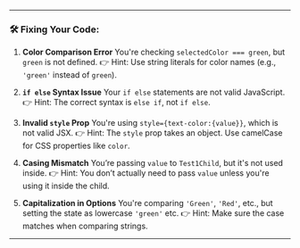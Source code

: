 
---

### 🛠 Fixing Your Code:

1. **Color Comparison Error**
   You're checking `selectedColor === green`, but `green` is not defined.
   👉 Hint: Use string literals for color names (e.g., `'green'` instead of `green`).

2. **`if else` Syntax Issue**
   Your `if else` statements are not valid JavaScript.
   👉 Hint: The correct syntax is `else if`, not `if else`.

3. **Invalid `style` Prop**
   You're using `style={text-color:{value}}`, which is not valid JSX.
   👉 Hint: The `style` prop takes an object. Use camelCase for CSS properties like `color`.

4. **Casing Mismatch**
   You’re passing `value` to `Test1Child`, but it's not used inside.
   👉 Hint: You don’t actually need to pass `value` unless you're using it inside the child.

5. **Capitalization in Options**
   You're comparing `'Green'`, `'Red'`, etc., but setting the state as lowercase `'green'` etc.
   👉 Hint: Make sure the case matches when comparing strings.

---


